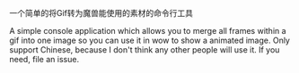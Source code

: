 一个简单的将Gif转为魔兽能使用的素材的命令行工具

A simple console application which allows you to merge all frames within a gif into one image so you can use it in wow to show a animated image. Only support Chinese,  because I don't think any other people will use it.  If you need, file an issue.
